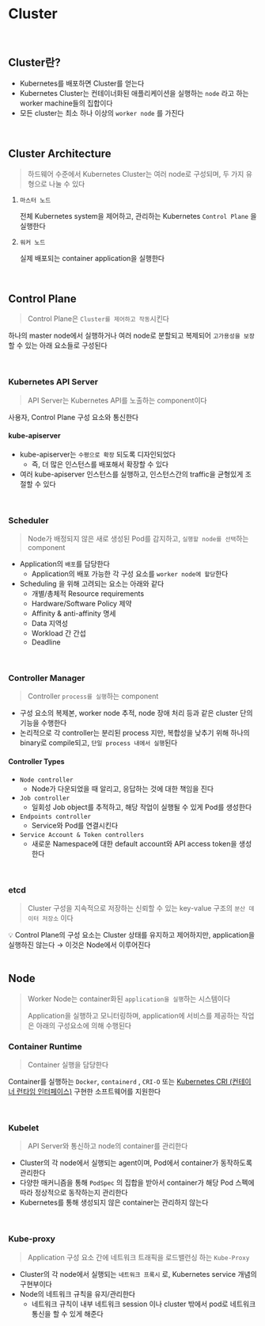 # Cluster

<br/>

## Cluster란?

- Kubernetes를 배포하면 Cluster를 얻는다
- Kubernetes Cluster는 컨테이너화된 애플리케이션을 실행하는 `node` 라고 하는 worker machine들의 집합이다
- 모든 cluster는 최소 하나 이상의 `worker node` 를 가진다

<br/>

## Cluster Architecture

> 하드웨어 수준에서 Kubernetes Cluster는 여러 node로 구성되며, 두 가지 유형으로 나눌 수 있다
>
1. `마스터 노드`

   전체 Kubernetes system을 제어하고, 관리하는 Kubernetes `Control Plane` 을 실행한다

2. `워커 노드`

   실제 배포되는 container application을 실행한다

<br/>

## Control Plane

> Control Plane은 `Cluster를 제어하고 작동`시킨다

하나의 master node에서 실행하거나 여러 node로 분할되고 복제되어 `고가용성을 보장`할 수 있는 아래 요소들로 구성된다

<br/>

### Kubernetes API Server

> API Server는 Kubernetes API를 노출하는 component이다
>
사용자, Control Plane 구성 요소와 통신한다

#### kube-apiserver

- kube-apiserver는 `수평으로 확장` 되도록 디자인되었다
  - 즉, 더 많은 인스턴스를 배포해서 확장할 수 있다
- 여러 kube-apiserver 인스턴스를 실행하고, 인스턴스간의 traffic을 균형있게 조절할 수 있다

<br/>

### Scheduler

> Node가 배정되지 않은 새로 생성된 Pod를 감지하고, `실행할 node를 선택`하는 component
>
- Application의 `배포`를 담당한다
  - Application의 배포 가능한 각 구성 요소를 `worker node에 할당`한다
- Scheduling 을 위해 고려되는 요소는 아래와 같다
  - 개별/총체적 Resource requirements
  - Hardware/Software Policy 제약
  - Affinity & anti-affinity 명세
  - Data 지역성
  - Workload 간 간섭
  - Deadline

<br/>

### Controller Manager

> Controller `process를 실행`하는 component
>
- 구성 요소의 복제본, worker node 추적, node 장애 처리 등과 같은 cluster 단의 기능을 수행한다
- 논리적으로 각 controller는 분리된 process 지만, 복합성을 낮추기 위해 하나의 binary로 compile되고, `단일 process 내에서 실행`된다

#### Controller Types

- `Node controller`
  - Node가 다운되었을 때 알리고, 응답하는 것에 대한 책임을 진다
- `Job controller`
  - 일회성 Job object를 추적하고, 해당 작업이 실행될 수 있게 Pod를 생성한다
- `Endpoints controller`
  - Service와 Pod를 연결시킨다
- `Service Account & Token controllers`
  - 새로운 Namespace에 대한 default account와 API access token을 생성한다

<br/>

### etcd

> Cluster 구성을 지속적으로 저장하는 신뢰할 수 있는 key-value 구조의 `분산 데이터 저장소` 이다
>

<aside>
💡 Control Plane의 구성 요소는 Cluster 상태를 유지하고 제어하지만, application을 실행하진 않는다
→ 이것은 Node에서 이루어진다

</aside>

<br/>

## Node

> Worker Node는 container화된 `application을 실행`하는 시스템이다
> 
> Application을 실행하고 모니터링하며, application에 서비스를 제공하는 작업은 아래의 구성요소에 의해 수행된다
>

### Container Runtime

> Container  실행을 담당한다
>

Container를 실행하는 `Docker`, `containerd` , `CRI-O` 또는 [Kubernetes CRI (컨테이너 런타임 인터페이스)](https://github.com/kubernetes/community/blob/master/contributors/devel/sig-node/container-runtime-interface.md) 구현한 소프트웨어를 지원한다

<br/>

### Kubelet

> API Server와 통신하고 node의 container를 관리한다
>

- Cluster의 각 node에서 실행되는 agent이며, Pod에서 container가 동작하도록 관리한다
- 다양한 매커니즘을 통해 `PodSpec` 의 집합을 받아서 container가 해당 Pod 스펙에 따라 정상적으로 동작하는지 관리한다
- Kubernetes를 통해 생성되지 않은 container는 관리하지 않는다

<br/>

### Kube-proxy

> Application 구성 요소 간에 네트워크 트래픽을 로드밸런싱 하는 `Kube-Proxy`
>
- Cluster의 각 node에서 실행되는 `네트워크 프록시` 로, Kubernetes service 개념의 구현부이다
- Node의 네트워크 규칙을 유지/관리한다
  - 네트워크 규칙이 내부 네트워크 session 이나 cluster 밖에서 pod로 네트워크 통신을 할 수 있게 해준다
